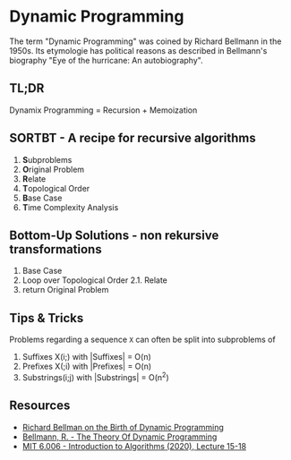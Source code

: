 # Dynamic Programming
The term "Dynamic Programming" was coined by Richard Bellmann in the 1950s. Its etymologie has political reasons as described in Bellmann's biography "Eye of the hurricane: An autobiography".

## TL;DR
Dynamix Programming = Recursion + Memoization

## SORTBT - A recipe for recursive algorithms
1. **S**ubproblems
2. **O**riginal Problem
3. **R**elate
4. **T**opological Order
5. **B**ase Case
6. **T**ime Complexity Analysis

## Bottom-Up Solutions - non rekursive transformations
1. Base Case
2. Loop over Topological Order
  2.1. Relate
3. return Original Problem

## Tips & Tricks
Problems regarding a sequence `X` can often be split into subproblems of
1. Suffixes X(i;) with |Suffixes| = O(n)
2. Prefixes X(;i) with |Prefixes| = O(n)
3. Substrings(i;j) with |Substrings| = O(n<sup>2</sup>)

## Resources
- [Richard Bellman on the Birth of Dynamic Programming](https://www.researchgate.net/publication/220243993_Richard_Bellman_on_the_Birth_of_Dynamic_Programming)
- [Bellmann, R. - The Theory Of Dynamic Programming](https://www.rand.org/content/dam/rand/pubs/papers/2008/P550.pdf)
- [MIT 6.006 - Introduction to Algorithms (2020), Lecture 15-18](https://ocw.mit.edu/courses/electrical-engineering-and-computer-science/6-006-introduction-to-algorithms-spring-2020/)
